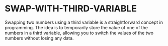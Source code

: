 # SWAP-WITH-THIRD-VARIABLE
Swapping two numbers using a third variable is a straightforward concept in programming. The idea is to temporarily store the value of one of the numbers in a third variable, allowing you to switch the values of the two numbers without losing any data.  
